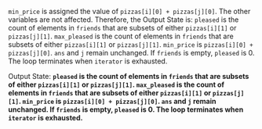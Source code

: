 `min_price` is assigned the value of `pizzas[i][0] + pizzas[j][0]`. The other variables are not affected. Therefore, the Output State is: `pleased` is the count of elements in `friends` that are subsets of either `pizzas[i][1]` or `pizzas[j][1]`. `max_pleased` is the count of elements in `friends` that are subsets of either `pizzas[i][1]` or `pizzas[j][1]`. `min_price` is `pizzas[i][0] + pizzas[j][0]`. `ans` and `j` remain unchanged. If `friends` is empty, `pleased` is 0. The loop terminates when `iterator` is exhausted.

Output State: **`pleased` is the count of elements in `friends` that are subsets of either `pizzas[i][1]` or `pizzas[j][1]`. `max_pleased` is the count of elements in `friends` that are subsets of either `pizzas[i][1]` or `pizzas[j][1]`. `min_price` is `pizzas[i][0] + pizzas[j][0]`. `ans` and `j` remain unchanged. If `friends` is empty, `pleased` is 0. The loop terminates when `iterator` is exhausted.**